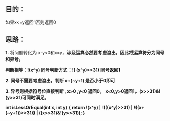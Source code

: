 ## 目的：
如果x<=y返回1否则返回0
## 思路：
**1.** 将问题转化为 x-y<0和x=y，**涉及运算必然要考虑溢出，因此将运算符分为同号和异号，**

**判断相等：!(x^y) 同号判断方式：!( (x^y)>>31) 同号返回1**

**2. 同号不需要考虑溢出，判断 x+(~y+1) 是否小于0即可**

**3. 异号则根据符号位直接判断 , x>0 ,y<0 返回0， x<0,y>0返回1，(x>>31)&!(y>>31)可同时满足。**

**int isLessOrEqual(int x, int y) {
    return  !(x^y) | !(((x^y)>>31) | !((x+(~y+1))>>31)) | ((x>>31)&!(y>>31));
}**
